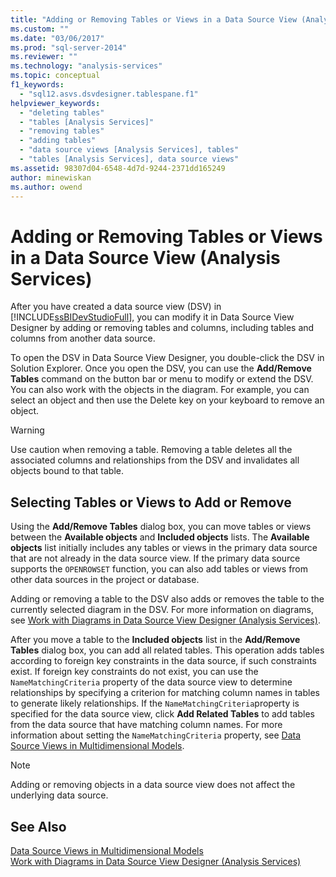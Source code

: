 ```yaml
---
title: "Adding or Removing Tables or Views in a Data Source View (Analysis Services) | Microsoft Docs"
ms.custom: ""
ms.date: "03/06/2017"
ms.prod: "sql-server-2014"
ms.reviewer: ""
ms.technology: "analysis-services"
ms.topic: conceptual
f1_keywords: 
  - "sql12.asvs.dsvdesigner.tablespane.f1"
helpviewer_keywords: 
  - "deleting tables"
  - "tables [Analysis Services]"
  - "removing tables"
  - "adding tables"
  - "data source views [Analysis Services], tables"
  - "tables [Analysis Services], data source views"
ms.assetid: 98307d04-6548-4d7d-9244-2371dd165249
author: minewiskan
ms.author: owend
---
```

# Adding or Removing Tables or Views in a Data Source View (Analysis Services)
  After you have created a data source view (DSV) in [!INCLUDE[ssBIDevStudioFull](../../includes/ssbidevstudiofull-md.md)], you can modify it in Data Source View Designer by adding or removing tables and columns, including tables and columns from another data source.  
  
 To open the DSV in Data Source View Designer, you double-click the DSV in Solution Explorer. Once you open the DSV, you can use the **Add/Remove Tables** command on the button bar or menu to modify or extend the DSV. You can also work with the objects in the diagram. For example, you can select an object and then use the Delete key on your keyboard to remove an object.  
  
> [!WARNING]  
>  Use caution when removing a table. Removing a table deletes all the associated columns and relationships from the DSV and invalidates all objects bound to that table.  
  
## Selecting Tables or Views to Add or Remove  
 Using the **Add/Remove Tables** dialog box, you can move tables or views between the **Available objects** and **Included objects** lists. The **Available objects** list initially includes any tables or views in the primary data source that are not already in the data source view. If the primary data source supports the `OPENROWSET` function, you can also add tables or views from other data sources in the project or database.  
  
 Adding or removing a table to the DSV also adds or removes the table to the currently selected diagram in the DSV. For more information on diagrams, see [Work with Diagrams in Data Source View Designer &#40;Analysis Services&#41;](work-with-diagrams-in-data-source-view-designer-analysis-services.md).  
  
 After you move a table to the **Included objects** list in the **Add/Remove Tables** dialog box, you can add all related tables. This operation adds tables according to foreign key constraints in the data source, if such constraints exist. If foreign key constraints do not exist, you can use the `NameMatchingCriteria` property of the data source view to determine relationships by specifying a criterion for matching column names in tables to generate likely relationships. If the `NameMatchingCriteria`property is specified for the data source view, click **Add Related Tables** to add tables from the data source that have matching column names. For more information about setting the `NameMatchingCriteria` property, see [Data Source Views in Multidimensional Models](data-source-views-in-multidimensional-models.md).  
  
> [!NOTE]  
>  Adding or removing objects in a data source view does not affect the underlying data source.  
  
## See Also  
 [Data Source Views in Multidimensional Models](data-source-views-in-multidimensional-models.md)   
 [Work with Diagrams in Data Source View Designer &#40;Analysis Services&#41;](work-with-diagrams-in-data-source-view-designer-analysis-services.md)  
  
  
